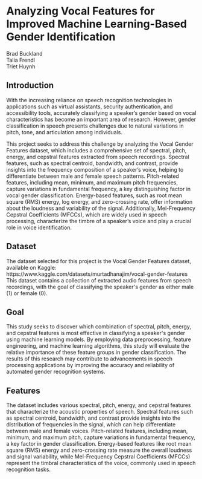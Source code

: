 <h1> Analyzing Vocal Features for Improved Machine Learning-Based Gender Identification </h1>
<p>
Brad Buckland<br>
Talia Frendl<br>
Triet Huynh<br>
</p>

<h2>Introduction</h2>
<p>
With the increasing reliance on speech recognition technologies in applications such as virtual assistants, security authentication, and accessibility tools, accurately classifying a speaker’s gender based on vocal characteristics has become an important area of research. However, gender classification in speech presents challenges due to natural variations in pitch, tone, and articulation among individuals.
</p>
<p>
This project seeks to address this challenge by analyzing the Vocal Gender Features dataset, which includes a comprehensive set of spectral, pitch, energy, and cepstral features extracted from speech recordings. Spectral features, such as spectral centroid, bandwidth, and contrast, provide insights into the frequency composition of a speaker’s voice, helping to differentiate between male and female speech patterns. Pitch-related features, including mean, minimum, and maximum pitch frequencies, capture variations in fundamental frequency, a key distinguishing factor in vocal gender classification. Energy-based features, such as root mean square (RMS) energy, log energy, and zero-crossing rate, offer information about the loudness and variability of the signal. Additionally, Mel-Frequency Cepstral Coefficients (MFCCs), which are widely used in speech processing, characterize the timbre of a speaker’s voice and play a crucial role in voice identification.
</p>

<h2>Dataset</h2>
<p>
The dataset selected for this project is the Vocal Gender Features dataset, available on Kaggle: https://www.kaggle.com/datasets/murtadhanajim/vocal-gender-features
This dataset contains a collection of extracted audio features from speech recordings, with the goal of classifying the speaker's gender as either male (1) or female (0).
</p>

<h2>Goal</h2>
<p>
This study seeks to discover which combination of spectral, pitch, energy, and cepstral features is most effective in classifying a speaker's gender using machine learning models. By employing data preprocessing, feature engineering, and machine learning algorithms, this study will evaluate the relative importance of these feature groups in gender classification. The results of this research may contribute to advancements in speech processing applications by improving the accuracy and reliability of automated gender recognition systems.
</p>

<h2>Features</h2>
<p>
The dataset includes various spectral, pitch, energy, and cepstral features that characterize the acoustic properties of speech. Spectral features such as spectral centroid, bandwidth, and contrast provide insights into the distribution of frequencies in the signal, which can help differentiate between male and female voices. Pitch-related features, including mean, minimum, and maximum pitch, capture variations in fundamental frequency, a key factor in gender classification. Energy-based features like root mean square (RMS) energy and zero-crossing rate measure the overall loudness and signal variability, while Mel-Frequency Cepstral Coefficients (MFCCs) represent the timbral characteristics of the voice, commonly used in speech recognition tasks.
</p>
